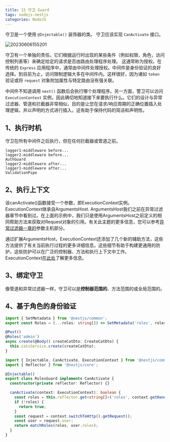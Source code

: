 ```yaml
---
title: 15 守卫 Guard
tags: nodejs-nestjs
categories: NodeJS
---
```


守卫是一个使用 `@Injectable()` 装饰器的类。 守卫应该实现 `CanActivate` 接口。

![20230606155201](http://s3.airtlab.com/blog/20230606155201.png)

守卫有一个单独的责任。它们根据运行时出现的某些条件（例如权限，角色，访问控制列表等）来确定给定的请求是否由路由处理程序处理。 这通常称为授权。在传统的 `Express` 应用程序中，通常由中间件处理授权。中间件是身份验证的良好选择。到目前为止，访问限制逻辑大多在中间件内。这样很好，因为诸如 `token` 验证或将 `request` 对象附加属性与特定路由没有强关联。

中间件不知道调用 `next()` 函数后会执行哪个处理程序。另一方面，警卫可以访问 `ExecutionContext` 实例，因此确切地知道接下来要执行什么。它们的设计与异常过滤器、管道和拦截器非常相似，目的是让您在请求/响应周期的正确位置插入处理逻辑，并以声明的方式进行插入。这有助于保持代码的简洁和声明性。

## 1、执行时机
守卫在所有中间件之后执行，但在任何拦截器或管道之前。
```
logger1-middleware before...
logger2-middleware before...
AuthGuard
logger2-middleware after...
logger1-middleware after...
ValidationPipe 
```

## 2、执行上下文
该canActivate()函数接受一个参数，即ExecutionContext实例。ExecutionContext继承自ArgumentsHost. ArgumentsHost我们之前在异常过滤器章节中看到过。在上面的示例中，我们只是使用ArgumentsHost之前定义的相同帮助方法来获取对Request对象的引用。有关此主题的更多信息，您可以参考[异常过滤器一章的](https://docs.nestjs.com/exception-filters#arguments-host)参数主机部分。

通过扩展ArgumentsHost，ExecutionContext还添加了几个新的辅助方法，这些方法提供了有关当前执行过程的更多详细信息。这些细节有助于构建更通用的防护，这些防护可以在广泛的控制器、方法和执行上下文中工作。ExecutionContext[在此处](https://docs.nestjs.com/fundamentals/execution-context)了解更多信息。

## 3、绑定守卫
像管道和异常过滤器一样，守卫可以是**控制器范围的**、方法范围的或全局范围的。

## 4、基于角色的身份验证
```typescript
import { SetMetadata } from '@nestjs/common';
export const Roles = (...roles: string[]) => SetMetadata('roles', roles);
```

```typescript
@Post()
@Roles('admin')
async create(@Body() createCatDto: CreateCatDto) {
  this.catsService.create(createCatDto);
}
```

```typescript
import { Injectable, CanActivate, ExecutionContext } from '@nestjs/common';
import { Reflector } from '@nestjs/core';

@Injectable()
export class RolesGuard implements CanActivate {
  constructor(private reflector: Reflector) {}

  canActivate(context: ExecutionContext): boolean {
    const roles = this.reflector.get<string[]>('roles', context.getHandler());
    if (!roles) {
      return true;
    }
    const request = context.switchToHttp().getRequest();
    const user = request.user;
    return matchRoles(roles, user.roles);
  }
}
```
